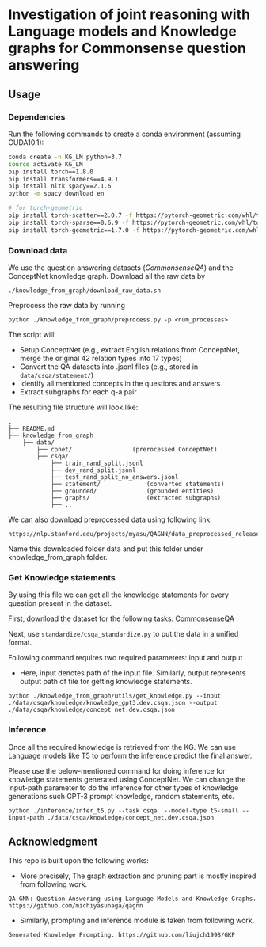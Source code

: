 # Investigation of joint reasoning with Language models and Knowledge graphs for Commonsense question answering

## Usage
### Dependencies
Run the following commands to create a conda environment (assuming CUDA10.1):
```bash
conda create -n KG_LM python=3.7
source activate KG_LM
pip install torch==1.8.0
pip install transformers==4.9.1
pip install nltk spacy==2.1.6
python -m spacy download en

# for torch-geometric
pip install torch-scatter==2.0.7 -f https://pytorch-geometric.com/whl/torch-1.8.0+cu101.html
pip install torch-sparse==0.6.9 -f https://pytorch-geometric.com/whl/torch-1.8.0+cu101.html
pip install torch-geometric==1.7.0 -f https://pytorch-geometric.com/whl/torch-1.8.0+cu101.html
```


### Download data
We use the question answering datasets (*CommonsenseQA*) and the ConceptNet knowledge graph.
Download all the raw data by
```
./knowledge_from_graph/download_raw_data.sh
```

Preprocess the raw data by running
```
python ./knowledge_from_graph/preprocess.py -p <num_processes>
```
The script will:
* Setup ConceptNet (e.g., extract English relations from ConceptNet, merge the original 42 relation types into 17 types)
* Convert the QA datasets into .jsonl files (e.g., stored in `data/csqa/statement/`)
* Identify all mentioned concepts in the questions and answers
* Extract subgraphs for each q-a pair


The resulting file structure will look like:

```plain
.
├── README.md
├── knowledge_from_graph
    ├── data/
        ├── cpnet/                 (prerocessed ConceptNet)
        ├── csqa/
            ├── train_rand_split.jsonl
            ├── dev_rand_split.jsonl
            ├── test_rand_split_no_answers.jsonl
            ├── statement/             (converted statements)
            ├── grounded/              (grounded entities)
            ├── graphs/                (extracted subgraphs)
            ├── ..
```

We can also download preprocessed data using following link

```commandline
https://nlp.stanford.edu/projects/myasu/QAGNN/data_preprocessed_release.zip
```

Name this downloaded folder data and put this folder under knowledge_from_graph folder.

### Get Knowledge statements
By using this file we can get all the knowledge statements for every question present in the dataset.

First, download the dataset for the following tasks:  [CommonsenseQA](https://www.tau-nlp.org/commonsenseqa)

Next, use `standardize/csqa_standardize.py` to put the data in a unified format.

Following command requires two required parameters: input and output
- Here, input denotes path of the input file. Similarly, output represents output path of file for getting knowledge 
statements.

```commandline
python ./knowledge_from_graph/utils/get_knowledge.py --input ./data/csqa/knowledge/knowledge_gpt3.dev.csqa.json --output ./data/csqa/knowledge/concept_net.dev.csqa.json
```
### Inference
Once all the required knowledge is retrieved from the KG. We can use Language models like T5 to perform the inference
predict the final answer.

Please use the below-mentioned command for doing inference for knowledge statements generated using ConceptNet. We can change
the input-path parameter to do the inference for other types of knowledge generations such GPT-3 prompt knowledge, random statements, etc.

```commandline
python ./inference/infer_t5.py --task csqa  --model-type t5-small --input-path ./data/csqa/knowledge/concept_net.dev.csqa.json
```

## Acknowledgment
This repo is built upon the following works:

- More precisely, The graph extraction and pruning part is mostly inspired from following work.
```
QA-GNN: Question Answering using Language Models and Knowledge Graphs. https://github.com/michiyasunaga/qagnn
```
- Similarly, prompting and inference module is taken from following work.
```
Generated Knowledge Prompting. https://github.com/liujch1998/GKP
```

